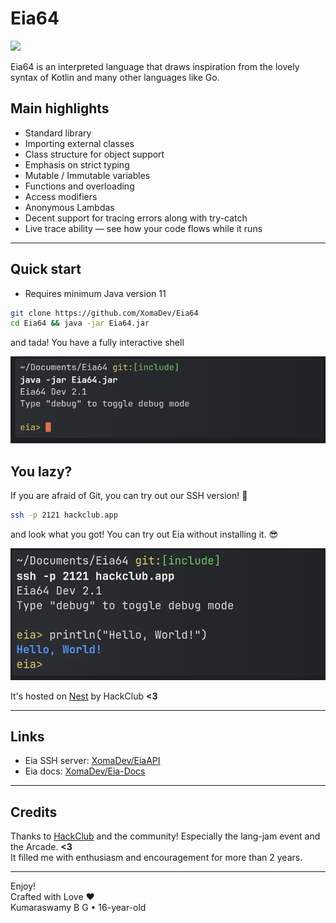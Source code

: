 # Eia64

<a href="https://asciinema.org/a/zIBiB6Zh36CEppeWcOsKALxNn" target="_blank"><img src="https://asciinema.org/a/zIBiB6Zh36CEppeWcOsKALxNn.svg" /></a>

Eia64 is an interpreted language that draws inspiration from the lovely syntax of Kotlin and many other languages like Go.

## Main highlights

- Standard library
- Importing external classes
- Class structure for object support
- Emphasis on strict typing
- Mutable / Immutable variables
- Functions and overloading
- Access modifiers
- Anonymous Lambdas
- Decent support for tracing errors along with try-catch
- Live trace ability — see how your code flows while it runs

<hr>

## Quick start

- Requires minimum Java version 11

```bash
git clone https://github.com/XomaDev/Eia64
cd Eia64 && java -jar Eia64.jar
```

and tada! You have a fully interactive shell

![interactive_shell.png](graphics/interactive_shell.png)

## You lazy?

If you are afraid of Git, you can try out our SSH version! 👀

```bash
ssh -p 2121 hackclub.app
```

and look what you got! You can try out Eia without installing it. 😎

![nest_shell.png](graphics/nest_shell.png)

It's hosted on [Nest](https://github.com/hackclub/nest) by HackClub <b><3</b>

<hr>

## Links

- Eia SSH server: [XomaDev/EiaAPI](https://github/XomaDev/EiaAPI)
- Eia docs: [XomaDev/Eia-Docs](https://github/XomaDev/eia-docs)

<hr>

## Credits

Thanks to [HackClub](https://hackclub.com/) and the community!
Especially the lang-jam event and the Arcade. <b><3</b> \
It filled me with enthusiasm and encouragement for more than 2 years.

<hr>

Enjoy!\
Crafted with Love  ❤️\
Kumaraswamy B G • 16-year-old
